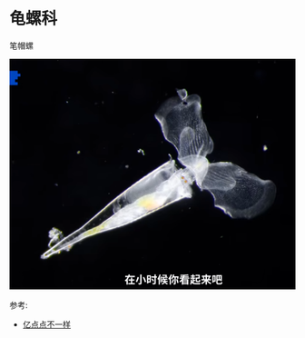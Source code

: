 # 龟螺科

笔帽螺

![](01.png)

参考:

- [亿点点不一样](https://www.bilibili.com/video/BV18P4y1S7Qg/?spm_id_from=333.999.0.0&vd_source=741bff59809f9e15c309ef97c7d7c960)